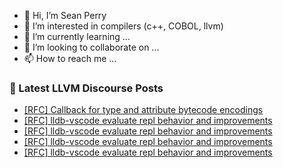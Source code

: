 - 👋 Hi, I’m Sean Perry
- 👀 I’m interested in compilers (c++, COBOL, llvm)
- 🌱 I’m currently learning ...
- 💞️ I’m looking to collaborate on ...
- 📫 How to reach me ...

<!---
s66perry/s66perry is a ✨ special ✨ repository because its `README.md` (this file) appears on your GitHub profile.
You can click the Preview link to take a look at your changes.
--->
### 📕 Latest LLVM Discourse Posts

<!-- DISCOURSE-LLVM:START -->
- [[RFC] Callback for type and attribute bytecode encodings](https://discourse.llvm.org/t/rfc-callback-for-type-and-attribute-bytecode-encodings/71837#post_1)
- [[RFC] lldb-vscode evaluate repl behavior and improvements](https://discourse.llvm.org/t/rfc-lldb-vscode-evaluate-repl-behavior-and-improvements/71667#post_11)
- [[RFC] lldb-vscode evaluate repl behavior and improvements](https://discourse.llvm.org/t/rfc-lldb-vscode-evaluate-repl-behavior-and-improvements/71667#post_10)
- [[RFC] lldb-vscode evaluate repl behavior and improvements](https://discourse.llvm.org/t/rfc-lldb-vscode-evaluate-repl-behavior-and-improvements/71667#post_9)
- [[RFC] lldb-vscode evaluate repl behavior and improvements](https://discourse.llvm.org/t/rfc-lldb-vscode-evaluate-repl-behavior-and-improvements/71667#post_8)
<!-- DISCOURSE-LLVM:END -->
